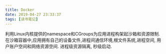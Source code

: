 ```yaml
---
title: Docker
date: 2019-04-27 23:33:37
tags: [读书笔记]
---
```


利用Linux内核提供的namespace和CGroups为应用进程构架起沙箱和资源限制.
在沙箱容器中,应用拥有自己的设备文件,进程间通信环境,根文件系统,进程空间,
用户账户空间和网络资源空间.
进程级资源隔离, 秒级启动.